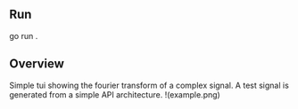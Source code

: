 ## Run
go run .

## Overview

Simple tui showing the fourier transform of a complex signal. A test signal is generated from a simple API architecture.
!(example.png)
